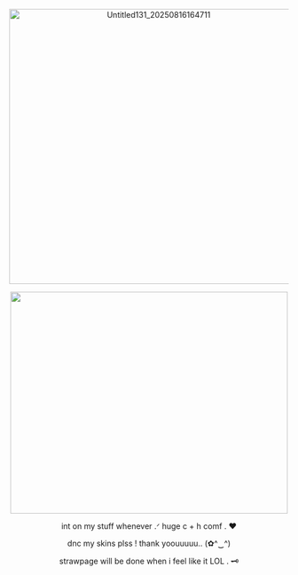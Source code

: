 <p align="center">
 <img width="523" height="496" alt="Untitled131_20250816164711" src="https://github.com/user-attachments/assets/df33bcdf-8e4e-4fed-80d9-ddeb3c51402f"
 


</p>


<p align="center">
<img width="500" height=400 src= "https://github.com/user-attachments/assets/58cb59e1-e21e-45d0-9c22-139a280b2a78"



</p>



<p align="center">
	int on my stuff whenever .ᐟ huge c + h comf . ♥

<p align= "center">
dnc my skins plss ! thank yoouuuuu.. (✿^‿^)

<p align= "center">
strawpage will be done when i feel like it LOL . 🗝
